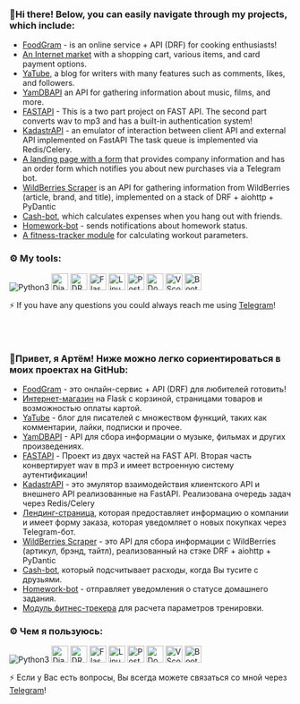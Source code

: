 ### 👋Hi there! Below, you can easily navigate through my projects, which include:

- [FoodGram](https://github.com/Artem4es/foodgram-project-react) - is an online service + API (DRF) for cooking enthusiasts!
- [An Internet market](https://github.com/Artem4es/motobinfile) with a shopping cart, various items, and card payment options.
- [YaTube](https://github.com/Artem4es/hw05_final), a blog for writers with many features such as comments, likes, and followers.
- [YamDBAPI](https://github.com/Artem4es/infra_sp2) an API for gathering information about music, films, and more.
- [FASTAPI](https://github.com/Artem4es/FASTAPI) - This is a two part project on FAST API. The second part converts wav to mp3 and has a built-in authentication system!
- [KadastrAPI](https://github.com/Artem4es/kadastr) - an emulator of interaction between client API and external API implemented on FastAPI The task queue is implemented via Redis/Celery.
- [A landing page with a form](https://github.com/Artem4es/shop) that provides company information and has an order form which notifies you about new purchases via a Telegram bot.
- [WildBerries Scraper](https://github.com/Artem4es/tasks/tree/main/task_2) is an API for gathering information from WildBerries (article, brand, and title), implemented on a stack of DRF + aiohttp + PyDantic
- [Cash-bot](https://github.com/Artem4es/cash_bot), which calculates expenses when you hang out with friends.
- [Homework-bot](https://github.com/Artem4es/homework_bot) - sends notifications about homework status.
- [A fitness-tracker module](https://github.com/Artem4es/hw_python_oop) for calculating workout parameters.

### :gear: My tools:  
<p>
  <img src="https://img.shields.io/badge/Python-FFD43B?style=for-the-badge&logo=python&logoColor=blue" alt="Python3" >
  <img src="https://img.shields.io/badge/Django-092E20?style=for-the-badge&logo=django&logoColor=green" alt="Django" height="30"> 
  <img src="https://img.shields.io/badge/django%20rest-ff1709?style=for-the-badge&logo=django&logoColor=white" alt="DRF" height="30"> 
  <img src="https://img.shields.io/badge/Flask-000000?style=for-the-badge&logo=flask&logoColor=white" alt="Flask" height="30"> 
  <img src="https://img.shields.io/badge/Linux-FCC624?style=for-the-badge&logo=linux&logoColor=black" alt="Linux" height="30">  
  <img src="https://img.shields.io/badge/PostgreSQL-316192?style=for-the-badge&logo=postgresql&logoColor=white" alt="Postgres" height="30">
  <img src="https://img.shields.io/badge/Docker-2CA5E0?style=for-the-badge&logo=docker&logoColor=white" alt="Docker" height="30">
  <img src="https://img.shields.io/badge/VSCode-0078D4?style=for-the-badge&logo=visual%20studio%20code&logoColor=white" alt="VScode logo" height="30">
  <img src="https://img.shields.io/badge/Bootstrap-563D7C?style=for-the-badge&logo=bootstrap&logoColor=white" alt="Bootstrap" height="30">  
  

⚡ If you have any questions you could always reach me using [Telegram](https://t.me/turbotjoma)!
  
  <br><br>
  
  ### 👋Привет, я Артём! Ниже можно легко сориентироваться в моих проектах на GitHub:
- [FoodGram](https://github.com/Artem4es/foodgram-project-react) - это онлайн-сервис + API (DRF) для любителей готовить!
- [Интернет-магазин](https://github.com/Artem4es/motobinfile) на Flask с корзиной, страницами товаров и возможностью оплаты картой.
- [YaTube](https://github.com/Artem4es/hw05_final) - блог для писателей с множеством функций, таких как комментарии, лайки, подписки и прочее.
- [YamDBAPI](https://github.com/Artem4es/infra_sp2) - API для сбора информации о музыке, фильмах и других произведениях.
- [FASTAPI](https://github.com/Artem4es/FASTAPI) - Проект из двух частей на FAST API. Вторая часть конвертирует wav в mp3 и имеет встроенную систему аутентификации!
- [KadastrAPI](https://github.com/Artem4es/kadastr) - это эмулятор взаимодействия клиентского API и внешнего API реализованные на FastAPI. Реализована очередь задач через Redis/Celery
- [Лендинг-страница](https://github.com/Artem4es/shop), которая предоставляет информацию о компании и имеет форму заказа, которая уведомляет о новых покупках через Telegram-бот.
- [WildBerries Scraper](https://github.com/Artem4es/tasks/tree/main/task_2) - это API для сбора информации с WildBerries (артикул, брэнд, тайтл), реализованный на стэке DRF + aiohttp + PyDantic 
- [Cash-bot](https://github.com/Artem4es/cash_bot), который подсчитывает расходы, когда Вы тусите с друзьями.
- [Homework-bot](https://github.com/Artem4es/homework_bot) - отправляет уведомления о статусе домашнего задания.
- [Модуль фитнес-трекера](https://github.com/Artem4es/hw_python_oop) для расчета параметров тренировки.

### :gear: Чем я пользуюсь:
<p>
  <img src="https://img.shields.io/badge/Python-FFD43B?style=for-the-badge&logo=python&logoColor=blue" alt="Python3" >
  <img src="https://img.shields.io/badge/Django-092E20?style=for-the-badge&logo=django&logoColor=green" alt="Django" height="30"> 
  <img src="https://img.shields.io/badge/django%20rest-ff1709?style=for-the-badge&logo=django&logoColor=white" alt="DRF" height="30"> 
  <img src="https://img.shields.io/badge/Flask-000000?style=for-the-badge&logo=flask&logoColor=white" alt="Flask" height="30"> 
  <img src="https://img.shields.io/badge/Linux-FCC624?style=for-the-badge&logo=linux&logoColor=black" alt="Linux" height="30">  
  <img src="https://img.shields.io/badge/PostgreSQL-316192?style=for-the-badge&logo=postgresql&logoColor=white" alt="Postgres" height="30">
  <img src="https://img.shields.io/badge/Docker-2CA5E0?style=for-the-badge&logo=docker&logoColor=white" alt="Docker" height="30">
  <img src="https://img.shields.io/badge/VSCode-0078D4?style=for-the-badge&logo=visual%20studio%20code&logoColor=white" alt="VScode logo" height="30">
  <img src="https://img.shields.io/badge/Bootstrap-563D7C?style=for-the-badge&logo=bootstrap&logoColor=white" alt="Bootstrap" height="30">

⚡ Если у Вас есть вопросы, Вы всегда можете связаться со мной через [Telegram](https://t.me/turbotjoma)!

<!--
**Artem4es/Artem4es** is a ✨ _special_ ✨ repository because its `README.md` (this file) appears on your GitHub profile.

Here are some ideas to get you started:

- 🔭 I’m currently working on ...
- 🌱 I’m currently learning ...
- 👯 I’m looking to collaborate on ...
- 🤔 I’m looking for help with ...
- 💬 Ask me about ...
- 📫 How to reach me: ...
- 😄 Pronouns: ...
- ⚡ Fun fact: ...
-->
